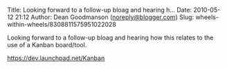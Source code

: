 Title: Looking forward to a follow-up bloag and hearing h...
Date: 2010-05-12 21:12
Author: Dean Goodmanson (noreply@blogger.com)
Slug: wheels-within-wheels/8308811575951022028

Looking forward to a follow-up bloag and hearing how this relates to the
use of a Kanban board/tool.  
  
https://dev.launchpad.net/Kanban

